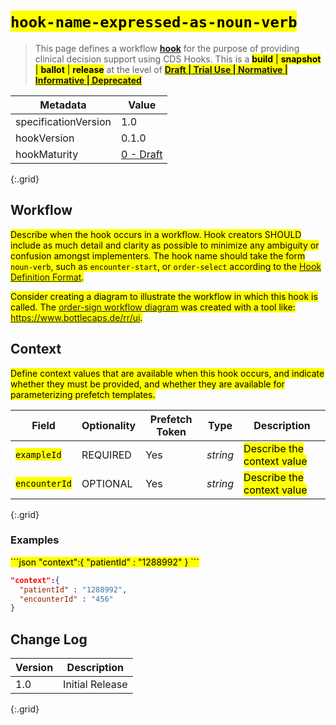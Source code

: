 # <mark>`hook-name-expressed-as-noun-verb`</mark>

<blockquote>
    This page defines a workflow <a href="https://build.fhir.org/ig/HL7/cds-hooks/#hooks"><b>hook</b></a> for the purpose of providing clinical decision support using CDS Hooks. This is a <mark><b>build</b> | <b>snapshot</b> | <b>ballot</b> | <b>release</b></mark> at the level of <mark><a href="http://hl7.org/fhir/versions.html#std-processs"><b>Draft | Trial Use | Normative | Informative | Deprecated</b></a></mark>
</blockquote>

| Metadata | Value |
| ---- | ---- |
| specificationVersion | 1.0 |
| hookVersion | 0.1.0 |
| hookMaturity | [0 - Draft]({{site.data.related.cdshooks.link}}/index.html#hook-maturity-model) |
{:.grid}

## Workflow

<mark>Describe when the hook occurs in a workflow. Hook creators SHOULD include as much detail and clarity as possible to minimize any ambiguity or confusion amongst implementers. The hook name should take the form `noun-verb`, such as `encounter-start`, or `order-select` according to the [Hook Definition Format]({{site.data.related.cdshooks.link}}/index.html#hook-definition-format).</mark>

<mark>Consider creating a diagram to illustrate the workflow in which this hook is called. The [order-sign workflow diagram](order-sign.html#workflow) was created with a tool like: https://www.bottlecaps.de/rr/ui. </mark>

## Context

<mark>Define context values that are available when this hook occurs, and indicate whether they must be provided, and whether they are available for parameterizing prefetch templates.</mark>

Field | Optionality | Prefetch Token | Type | Description
----- | -------- | ---- | ---- | ----
<mark>`exampleId`</mark> | REQUIRED | Yes | *string* | <mark>Describe the context value</mark>
<mark>`encounterId`</mark> | OPTIONAL | Yes | *string* | <mark>Describe the context value</mark>
{:.grid}

### Examples

<mark>
```json
"context":{
  "patientId" : "1288992"
}
```

```json
"context":{
  "patientId" : "1288992",
  "encounterId" : "456"
}
```
</mark>

## Change Log

Version | Description
---- | ----
1.0 | Initial Release
{:.grid}
